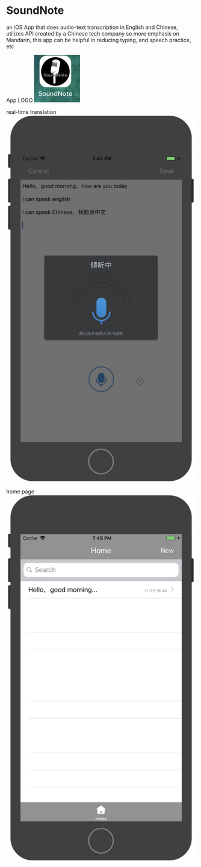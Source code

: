 # SoundNote
an iOS App that does audio-text transcription in English and Chinese,
utilizes API created by a Chinese tech company so more emphasis on Mandarin,
this app can be helpful in reducing typing, and speech practice, etc

App LOGO
![Alt text](121511743585_.pic.jpg?raw=true "logo")

real-time translation
![Alt text](111511743556_.pic.jpg?raw=true "1")

home page
![Alt text](101511743537_.pic.jpg?raw=true "logo")

